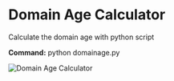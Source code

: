 # Domain Age Calculator
Calculate the domain age with python script



**Command:** python domainage.py

![Domain Age Calculator](https://raw.githubusercontent.com/yeahhub/domainage/master/screenshot.png)
